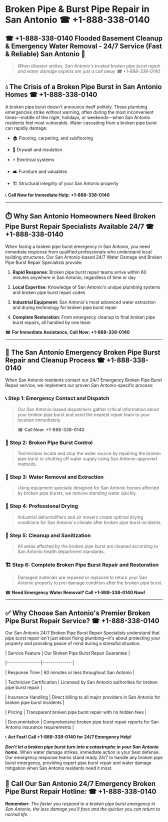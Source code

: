 # Broken Pipe & Burst Pipe Repair in San Antonio ☎ +1-888-338-0140  
## ☎ +1-888-338-0140 Flooded Basement Cleanup & Emergency Water Removal - 24/7 Service (Fast & Reliable) San Antonio 🚨  

> *When disaster strikes, San Antonio's trusted broken pipe burst repair and water damage experts are just a call away ☎ +1-888-338-0140*  

## 💧 The Crisis of a Broken Pipe Burst in San Antonio Homes ☎ +1-888-338-0140  

A broken pipe burst doesn't announce itself politely. These plumbing emergencies strike without warning, often during the most inconvenient times—middle of the night, holidays, or weekends—when San Antonio residents feel most vulnerable. Water cascading from a broken pipe burst can rapidly damage:  

* 🏠 Flooring, carpeting, and subflooring  
* 🧱 Drywall and insulation  
* ⚡ Electrical systems  
* 🛋️ Furniture and valuables  
* 🏗️ Structural integrity of your San Antonio property  

📞 **Call Now for Immediate Help: +1-888-338-0140**  

---  

## ⏱️ Why San Antonio Homeowners Need Broken Pipe Burst Repair Specialists Available 24/7 ☎ +1-888-338-0140  

When facing a broken pipe burst emergency in San Antonio, you need immediate response from qualified professionals who understand local building structures. Our San Antonio-based 24/7 Water Damage and Broken Pipe Burst Repair Specialists provide:  

1. **Rapid Response**: Broken pipe burst repair teams arrive within 60 minutes anywhere in San Antonio, regardless of time or day  
2. **Local Expertise**: Knowledge of San Antonio's unique plumbing systems and broken pipe burst repair codes  
3. **Industrial Equipment**: San Antonio's most advanced water extraction and drying technology for broken pipe burst repair  
4. **Complete Restoration**: From emergency cleanup to final broken pipe burst repairs, all handled by one team  

☎ **For Immediate Assistance, Call Now: +1-888-338-0140**  

---  

## 🔧 The San Antonio Emergency Broken Pipe Burst Repair and Cleanup Process ☎ +1-888-338-0140  

When San Antonio residents contact our 24/7 Emergency Broken Pipe Burst Repair service, we implement our proven San Antonio-specific process:  

### 📞 Step 1: Emergency Contact and Dispatch  
> Our San Antonio-based dispatchers gather critical information about your broken pipe burst and send the nearest repair team to your location immediately.  
> ☎ **Call Now: +1-888-338-0140**  

### 🚿 Step 2: Broken Pipe Burst Control  
> Technicians locate and stop the water source by repairing the broken pipe burst or shutting off water supply using San Antonio-approved methods.  

### 🌊 Step 3: Water Removal and Extraction  
> Using equipment specially designed for San Antonio homes affected by broken pipe bursts, we remove standing water quickly.  

### 💨 Step 4: Professional Drying  
> Industrial dehumidifiers and air movers create optimal drying conditions for San Antonio's climate after broken pipe burst incidents.  

### 🧼 Step 5: Cleanup and Sanitization  
> All areas affected by the broken pipe burst are cleaned according to San Antonio health department standards.  

### 🏗️ Step 6: Complete Broken Pipe Burst Repair and Restoration  
> Damaged materials are repaired or replaced to return your San Antonio property to pre-damage condition after the broken pipe burst.  

☎ **Need Emergency Water Removal? Call +1-888-338-0140 Now!**  

---  

## ✅ Why Choose San Antonio's Premier Broken Pipe Burst Repair Service? ☎ +1-888-338-0140  

Our San Antonio 24/7 Broken Pipe Burst Repair Specialists understand that pipe burst repair isn't just about fixing plumbing—it's about protecting your property and providing peace of mind during a stressful situation.  

| Service Feature | Our Broken Pipe Burst Repair Guarantee |  
|-----------------|---------------|  
| Response Time | 60 minutes or less throughout San Antonio |  
| Technician Certification | Licensed by San Antonio authorities for broken pipe burst repair |  
| Insurance Handling | Direct billing to all major providers in San Antonio for broken pipe burst incidents |  
| Pricing | Transparent broken pipe burst repair with no hidden fees |  
| Documentation | Comprehensive broken pipe burst repair reports for San Antonio insurance requirements |  

📞 **Act Fast! Call +1-888-338-0140 for 24/7 Emergency Help!**  

***Don't let a broken pipe burst turn into a catastrophe in your San Antonio home.*** When water damage strikes, immediate action is your best defense. Our emergency response teams stand ready 24/7 to handle any broken pipe burst emergency, providing expert pipe burst repair and water damage mitigation when San Antonio residents need it most.  

## 📱 Call Our San Antonio 24/7 Emergency Broken Pipe Burst Repair Hotline: ☎ +1-888-338-0140  

**Remember**: *The faster you respond to a broken pipe burst emergency in San Antonio, the less damage you'll face and the quicker you can return to normal life.*
